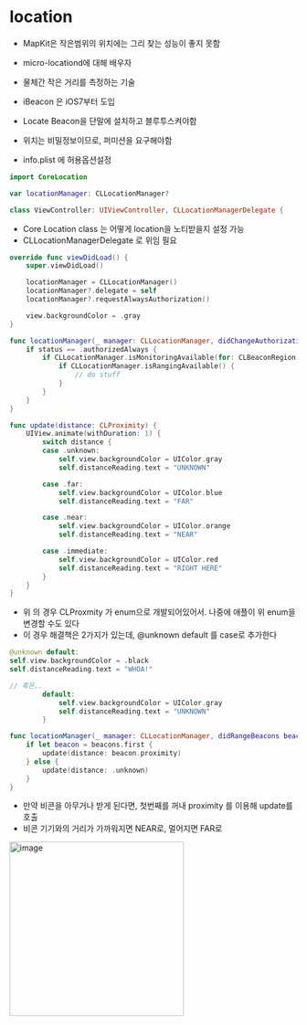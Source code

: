 # location

- MapKit은 작은범위의 위치에는 그리 찾는 성능이 좋지 못함
- micro-locationd에 대해 배우자
- 물체간 작은 거리를 측정하는 기술
- iBeacon 은 iOS7부터 도입
- Locate Beacon을 단말에 설치하고 블루투스켜야함

- 위치는 비밀정보이므로, 퍼미션을 요구해야함
- info.plist 에 허용옵션설정

```swift
import CoreLocation

var locationManager: CLLocationManager?

class ViewController: UIViewController, CLLocationManagerDelegate {

```

- Core Location class 는 어떻게 location을 노티받을지 설정 가능
- CLLocationManagerDelegate 로 위임 필요

```swift
override func viewDidLoad() {
    super.viewDidLoad()

    locationManager = CLLocationManager()
    locationManager?.delegate = self
    locationManager?.requestAlwaysAuthorization()

    view.backgroundColor = .gray
}
```

```swift
func locationManager(_ manager: CLLocationManager, didChangeAuthorization status: CLAuthorizationStatus) {
    if status == .authorizedAlways {
        if CLLocationManager.isMonitoringAvailable(for: CLBeaconRegion.self) {
            if CLLocationManager.isRangingAvailable() {
                // do stuff
            }
        }
    }
}
```


```swift
func update(distance: CLProximity) {
    UIView.animate(withDuration: 1) {
        switch distance {
        case .unknown:
            self.view.backgroundColor = UIColor.gray
            self.distanceReading.text = "UNKNOWN"

        case .far:
            self.view.backgroundColor = UIColor.blue
            self.distanceReading.text = "FAR"

        case .near:
            self.view.backgroundColor = UIColor.orange
            self.distanceReading.text = "NEAR"

        case .immediate:
            self.view.backgroundColor = UIColor.red
            self.distanceReading.text = "RIGHT HERE"
        }
    }
}
```

- 위 의 경우 CLProxmity 가 enum으로 개발되어있어서. 나중에 애플이 위 enum을 변경할 수도 있다
- 이 경우 해결책은 2가지가 있는데, @unknown default 를 case로 추가한다

```swift
@unknown default:
self.view.backgroundColor = .black
self.distanceReading.text = "WHOA!"

// 혹은..
        default:
            self.view.backgroundColor = UIColor.gray
            self.distanceReading.text = "UNKNOWN"
        }
```

```swift
func locationManager(_ manager: CLLocationManager, didRangeBeacons beacons: [CLBeacon], in region: CLBeaconRegion) {
    if let beacon = beacons.first {
        update(distance: beacon.proximity)
    } else {
        update(distance: .unknown)
    }
}
```

- 만약 비콘을 아무거나 받게 된다면, 첫번째를 꺼내 proximity 를 이용해 update를 호출
- 비콘 기기와의 거리가 가까워지면 NEAR로, 멀어지면 FAR로

<img width="305" alt="image" src="https://github.com/100DaysOfSwift/100-days-of-swift/assets/40600306/96da5d9c-d67d-48c1-9d89-640e9bbcf3c0">
